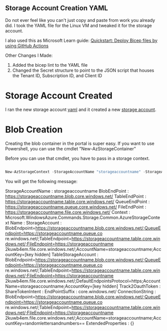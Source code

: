 ## Storage Account Creation YAML

Do not ever feel like you can't just copy and paste from work you already did.  I took the YAML file for the Linux VM and tweaked it for the storage account. 

I also used this as Microsoft Learn guide: [Quickstart: Deploy Bicep files by using GitHub Actions](http://learn.microsoft.com/en-us/azure/azure-resource-manager/bicep/deploy-github-actions?tabs=CLI%2Copenid)

Other Changes I Made:

1. Added the bicep lint to the YAML file
2. Changed the Secret structure to point to the JSON script that houses the Tenant ID, Subscription ID, and Client ID

# Storage Account Created 

I ran the new storage account [yaml](https://github.com/shevonnepolastre/minecraft-azure-quests/blob/main/quests/02-storage/deploy-storage-account.yml) and it created a new [storage account](https://github.com/shevonnepolastre/minecraft-azure-quests/blob/main/quests/02-storage/storage.bicep).  

# Blob Creation

Creating the blob container in the portal is super easy.  If you want to use Powershell, you can use the cmdlet "New-AzStorageContainer"

Before you can use that cmdlet, you have to pass in a storage context.  

```powershell 

New-AzStorageContext -StorageAccountName "storageaccountname" -StorageAccountKey "ends with ==" 

```

You will get the following message:

StorageAccountName  : storageaccountname
BlobEndPoint        : https://storageaccountname.blob.core.windows.net/
TableEndPoint       : https://storageaccountname.table.core.windows.net/
QueueEndPoint       : https://storageaccountname.queue.core.windows.net/
FileEndPoint        : https://storageaccountname.file.core.windows.net/
Context             : Microsoft.WindowsAzure.Commands.Storage.Common.AzureStorageContext
Name                : 
StorageAccount      : BlobEndpoint=https://storageaccountname.blob.core.windows.net/;QueueEndpoint=https://storageaccountname.queue.co
                      re.windows.net/;TableEndpoint=https://storageaccountname.table.core.windows.net/;FileEndpoint=https://storageaccountname
                      2kuwb4em.file.core.windows.net/;AccountName=storageaccountname;AccountKey=[key hidden]
TableStorageAccount : BlobEndpoint=https://storageaccountname.blob.core.windows.net/;QueueEndpoint=https://storageaccountname.queue.co
                      re.windows.net/;TableEndpoint=https://storageaccountname.table.core.windows.net/;FileEndpoint=https://storageaccountname
                      2kuwb4em.file.core.windows.net/;DefaultEndpointsProtocol=https;AccountName=storageaccountname;AccountKey=[key 
                      hidden]
Track2OauthToken    : 
ShareTokenIntent    : 
EndPointSuffix      : core.windows.net/
ConnectionString    : BlobEndpoint=https://storageaccountname.blob.core.windows.net/;QueueEndpoint=https://storageaccountname.queue.co
                      re.windows.net/;TableEndpoint=https://storageaccountname.table.core.windows.net/;FileEndpoint=https://storageaccountname
                      2kuwb4em.file.core.windows.net/;AccountName=storageaccountname;AccountKey=randomlettersandnumbers==
ExtendedProperties  : {}
